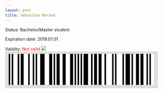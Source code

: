 ```yaml
---
layout: post
title: Sébastien Morand
---
```


Status: Bachelor/Master student

Expiration date: 2019.01.01

Validity: <font color="red"> Not valid</font> 
![](/members/img/Sébastien_Morand.png)
![](/members/img/bar.png)
